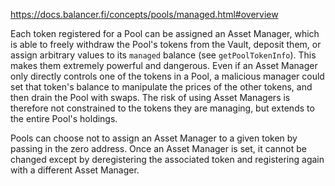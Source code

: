 https://docs.balancer.fi/concepts/pools/managed.html#overview

Each token registered for a Pool can be assigned an Asset Manager, which is able to freely withdraw the Pool's tokens from the Vault, deposit them, or assign arbitrary values to its `managed` balance (see `getPoolTokenInfo`). This makes them extremely powerful and dangerous. Even if an Asset Manager only directly controls one of the tokens in a Pool, a malicious manager could set that token's balance to manipulate the prices of the other tokens, and then drain the Pool with swaps. The risk of using Asset Managers is therefore not constrained to the tokens they are managing, but extends to the entire Pool's holdings.

Pools can choose not to assign an Asset Manager to a given token by passing in the zero address. Once an Asset Manager is set, it cannot be changed except by deregistering the associated token and registering again with a different Asset Manager.